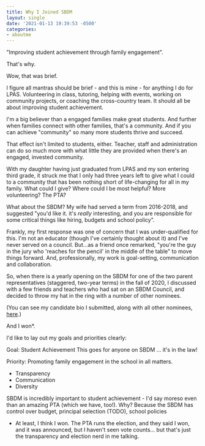 ```yaml
---
title: Why I Joined SBDM
layout: single
date: '2021-01-13 19:39:53 -0500'
categories:
- aboutme
---
```


"Improving  student achievement through family engagement".

That's why. 

Wow, that was brief. 

I figure all mantras should be brief - and this is mine - for anything I do for LPAS. Volunteering in class, tutoring, helping with events, working on community projects, or coaching  the cross-country team. It should all be about improving student achievement.

I'm a big believer than a engaged families make great students. And further when families connect with other families, that's a  community. And if you can achieve "community" so many more students thrive and succeed. 

That effect isn't limited  to students, either. Teacher, staff and administration can do so much more with what little they are provided when there's an engaged, invested community.

With my daughter having just graduated from LPAS and my son entering third grade, it struck me that I only had three years left to give what I could to a community that has been nothing short of life-changing for all in my family. What could I give? Where could I be most helpful? More volunteering? The PTA? 

What about the SBDM? My wife had served a term from  2016-2018, and suggested "you'd like it. it's *really* interesting, and you are responsible for some critical things like hiring, budgets and school policy".

Frankly, my first response was one of concern that I was under-qualified for this. I'm not an educator (though I've certainly thought about it) and I've never served on a council. But...as a friend once remarked, "you're the guy in the jury who 'reaches for the pencil' in the middle of the table" to move things forward. And, professionally, my work is goal-setting, communication and collaboration.

So, when there is a yearly opening on the SBDM for one of  the two parent representatives (staggered, two-year terms) in the  fall of 2020,  I discussed with a few friends and teachers who had sat on an SBDM Council, and decided to throw my hat in the ring with a number of other nominees.

(You can see my candidate bio I submitted, along with all other nominees, [here](https://docs.google.com/document/u/1/d/1qPZ7u95Z_aWTji28vAffEOSWyvD_yTLFtXpQwmbwB1c/mobilebasic?fbclid=IwAR3OtCIcp962_zKl2a89Zu2QdptBaX7eQ3iENOiUV-5x8wFemN036K7hIQg).)

And I won*.





I'd like to lay out my goals and priorities clearly:

Goal: Student Achievement
This  goes for anyone on SBDM ... it's in the law!

Priority: Promoting family engagement in the school in all matters.

- Transparency
- Communication
- Diversity

SBDM is  incredibly important to student achievement - I'd say moreso even than an amazing PTA (which we have, too!). Why? Because the SBDM has control over budget, principal selection (TODO), school policies


* At least, I think I won. The PTA runs the election, and they said I won, and it was announced, but I haven't seen vote counts... but that's just the transparency and election nerd in me talking.
